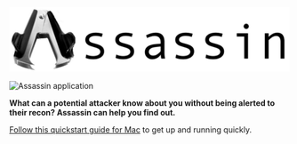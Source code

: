 ![Assassin](https://github.com/hotpeppersec/Assassin/blob/master/Assassin.png)

![Assassin application](https://github.com/wwce/Assassin/workflows/Assassin%20application/badge.svg?branch=master)

**What can a potential attacker know about you without being alerted to their recon?  Assassin can help you find out.**

[Follow this quickstart guide for Mac](https://github.com/hotpeppersec/Assassin/blob/master/docs/QUICKSTART.md) to get up and running quickly.